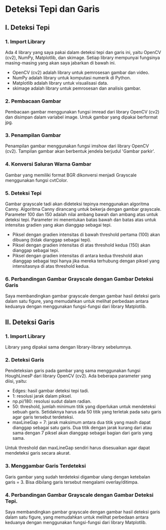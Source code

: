 # Deteksi Tepi dan Garis

## I. Deteksi Tepi
### 1. Import Library
   Ada 4 library yang saya pakai dalam deteksi tepi dan garis ini, yaitu OpenCV (cv2), NumPy, Matplotlib, dan skimage. Setiap library mempunyai fungsinya masing-masing yang akan saya jabarkan di bawah ini.
   - OpenCV (cv2) adalah library untuk pemrosesan gambar dan video.
   - NumPy adalah library untuk komputasi numerik di Python.
   - Matplotlib adalah library untuk visualisasi data.
   - skimage adalah library untuk pemrosesan dan analisis gambar.
### 2. Pembacaan Gambar
Pembacaan gambar menggunakan fungsi imread dari library OpenCV (cv2) dan disimpan dalam variabel image. Untuk gambar yang dipakai berformat jpg.
### 3. Penampilan Gambar 
Penampilan gambar menggunakan fungsi imshow dari library OpenCV (cv2). Tampilan gambar akan berbentuk jendela berjudul 'Gambar parkir'.
### 4. Konversi Saluran Warna Gambar
Gambar yang memiliki format BGR dikonversi menjadi Grayscale menggunakan fungsi cvtColor. 
### 5. Deteksi Tepi
Gambar grayscale tadi akan dideteksi tepinya menggunakan algoritma Canny. Algoritma Canny dirancang untuk bekerja dengan gambar grayscale. Parameter 100 dan 150 adalah nilai ambang bawah dan ambang atas untuk deteksi tepi. Parameter ini menentukan batas bawah dan batas atas untuk intensitas gradien yang akan dianggap sebagai tepi.
- Piksel dengan gradien intensitas di bawah threshold pertama (100) akan dibuang (tidak dianggap sebagai tepi).
- Piksel dengan gradien intensitas di atas threshold kedua (150) akan dianggap sebagai tepi.
- Piksel dengan gradien intensitas di antara kedua threshold akan dianggap sebagai tepi hanya jika mereka terhubung dengan piksel yang intensitasnya di atas threshold kedua.
### 6. Perbandingan Gambar Grayscale dengan Gambar Deteksi Garis
Saya membandingkan gambar grayscale dengan gambar hasil deteksi garis dalam satu figure, yang memudahkan untuk melihat perbedaan antara keduanya dengan menggunakan fungsi-fungsi dari library Matplotlib.

## II. Deteksi Garis
### 1. Import Library
Library yang dipakai sama dengan library-library sebelumnya.
### 2. Deteksi Garis
Pendeteksian garis pada gambar yang sama menggunakan fungsi HoughLinesP dari library OpenCV (cv2). Ada beberapa parameter yang diisi, yaitu:
- Edges: hasil gambar deteksi tepi tadi.
- 1: resolusi jarak dalam piksel.
- np.pi/180: resolusi sudut dalam radian.
- 50: threshold, jumlah minimum titik yang diperlukan untuk mendeteksi sebuah garis. Setidaknya harus ada 50 titik yang terletak pada satu garis agar garis tersebut terdeteksi.
- maxLineGap = 7: jarak maksimum antara dua titik yang masih dapat dianggap sebagai satu garis. Dua titik dengan jarak kurang dari atau sama dengan 7 piksel akan dianggap sebagai bagian dari garis yang sama.

Untuk threshold dan maxLineGap sendiri harus disesuaikan agar dapat mendeteksi garis secara akurat.
### 3. Menggambar Garis Terdeteksi
Garis gambar yang sudah terdeteksi digambar ulang dengan ketebalan garis = 3. Bisa dibilang garis tersebut mengalami overlay/ditimpa. 
### 4. Perbandingan Gambar Grayscale dengan Gambar Deteksi Tepi.
Saya membandingkan gambar grayscale dengan gambar hasil deteksi garis dalam satu figure, yang memudahkan untuk melihat perbedaan antara keduanya dengan menggunakan fungsi-fungsi dari library Matplotlib.








